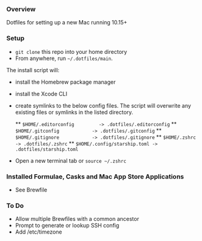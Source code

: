 ### Overview
Dotfiles for setting up a new Mac running 10.15+

### Setup
* `git clone` this repo into your home directory
* From anywhere, run `~/.dotfiles/main`.

The install script will:

* install the Homebrew package manager
* install the Xcode CLI
* create symlinks to the below config files. The script will overwrite any existing files or symlinks in the listed directory.

  ** `$HOME/.editorconfig         -> .dotfiles/.editorconfig`
  ** `$HOME/.gitconfig            -> .dotfiles/.gitconfig`
  ** `$HOME/.gitignore            -> .dotfiles/.gitignore`
  ** `$HOME/.zshrc                -> .dotfiles/.zshrc`
  ** `$HOME/.config/starship.toml -> .dotfiles/starship.toml`

* Open a new terminal tab or `source ~/.zshrc`

### Installed Formulae, Casks and Mac App Store Applications
* See Brewfile

### To Do

* Allow multiple Brewfiles with a common ancestor
* Prompt to generate or lookup SSH config
* Add /etc/timezone
